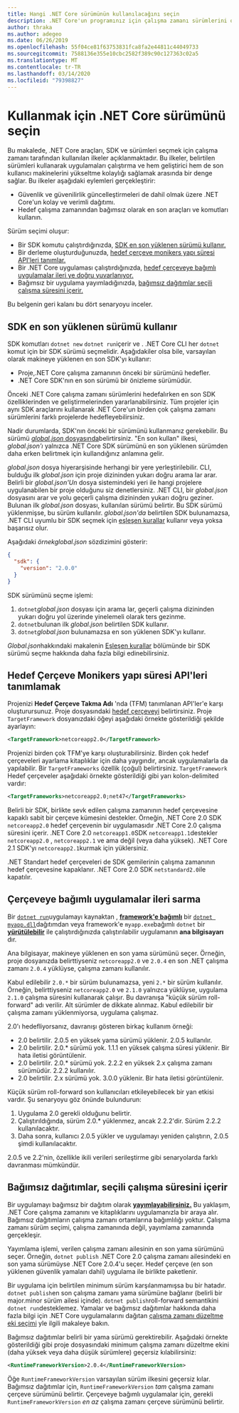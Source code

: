 ```yaml
---
title: Hangi .NET Core sürümünün kullanılacağını seçin
description: .NET Core'un programınız için çalışma zamanı sürümlerini otomatik olarak nasıl bulduğunu ve seçtiğini öğrenin. Ayrıca, bu makalede nasıl belirli bir sürümünü zorlamak için öğretir.
author: thraka
ms.author: adegeo
ms.date: 06/26/2019
ms.openlocfilehash: 55f04ce81f63753831fca8fa2e44811c44049733
ms.sourcegitcommit: 7588136e355e10cbc2582f389c90c127363c02a5
ms.translationtype: MT
ms.contentlocale: tr-TR
ms.lasthandoff: 03/14/2020
ms.locfileid: "79398827"
---
```

# <a name="select-the-net-core-version-to-use"></a>Kullanmak için .NET Core sürümünü seçin

Bu makalede, .NET Core araçları, SDK ve sürümleri seçmek için çalışma zamanı tarafından kullanılan ilkeler açıklanmaktadır. Bu ilkeler, belirtilen sürümleri kullanarak uygulamaları çalıştırma ve hem geliştirici hem de son kullanıcı makinelerini yükseltme kolaylığı sağlamak arasında bir denge sağlar. Bu ilkeler aşağıdaki eylemleri gerçekleştirir:

- Güvenlik ve güvenilirlik güncelleştirmeleri de dahil olmak üzere .NET Core'un kolay ve verimli dağıtımı.
- Hedef çalışma zamanından bağımsız olarak en son araçları ve komutları kullanın.

Sürüm seçimi oluşur:

- Bir SDK komutu çalıştırdığınızda, [SDK en son yüklenen sürümü kullanır.](#the-sdk-uses-the-latest-installed-version)
- Bir derleme oluşturduğunuzda, [hedef çerçeve monikers yapı süresi API'leri tanımlar.](#target-framework-monikers-define-build-time-apis)
- Bir .NET Core uygulaması çalıştırdığınızda, [hedef çerçeveye bağımlı uygulamalar ileri ye doğru yuvarlanıyor.](#framework-dependent-apps-roll-forward)
- Bağımsız bir uygulama yayımladığınızda, [bağımsız dağıtımlar seçili çalışma süresini içerir.](#self-contained-deployments-include-the-selected-runtime)

Bu belgenin geri kalanı bu dört senaryoyu inceler.

## <a name="the-sdk-uses-the-latest-installed-version"></a>SDK en son yüklenen sürümü kullanır

SDK komutları `dotnet new` `dotnet run`içerir ve . .NET Core CLI her `dotnet` komut için bir SDK sürümü seçmelidir. Aşağıdakiler olsa bile, varsayılan olarak makineye yüklenen en son SDK'yı kullanır:

- Proje,.NET Core çalışma zamanının önceki bir sürümünü hedefler.
- .NET Core SDK'nın en son sürümü bir önizleme sürümüdür.

Önceki .NET Core çalışma zamanı sürümlerini hedefalırken en son SDK özelliklerinden ve geliştirmelerinden yararlanabilirsiniz. Tüm projeler için aynı SDK araçlarını kullanarak .NET Core'un birden çok çalışma zamanı sürümlerini farklı projelerde hedefleyebilirsiniz.

Nadir durumlarda, SDK'nın önceki bir sürümünü kullanmanız gerekebilir. Bu sürümü [ *global.json* dosyasında](../tools/global-json.md)belirtirsiniz. "En son kullan" ilkesi, *global.json'ı* yalnızca .NET Core SDK sürümünü en son yüklenen sürümden daha erken belirtmek için kullandığınız anlamına gelir.

*global.json* dosya hiyerarşisinde herhangi bir yere yerleştirilebilir. CLI, bulduğu ilk *global.json* için proje dizininden yukarı doğru arama lar arar. Belirli bir *global.json'Un* dosya sistemindeki yeri ile hangi projelere uygulanabilen bir proje olduğunu siz denetlersiniz. .NET CLI, bir *global.json* dosyasını arar ve yolu geçerli çalışma dizininden yukarı doğru geziner. Bulunan ilk *global.json* dosyası, kullanılan sürümü belirtir. Bu SDK sürümü yüklenmişse, bu sürüm kullanılır. *global.json'da* belirtilen SDK bulunamazsa, .NET CLI uyumlu bir SDK seçmek için [eşleşen kurallar](../tools/global-json.md#matching-rules) kullanır veya yoksa başarısız olur.

Aşağıdaki *örnekglobal.json* sözdizimini gösterir:

``` json
{
  "sdk": {
    "version": "2.0.0"
  }
}
```

SDK sürümünü seçme işlemi:

1. `dotnet`*global.json* dosyası için arama lar, geçerli çalışma dizininden yukarı doğru yol üzerinde yinelemeli olarak ters gezinme.
1. `dotnet`bulunan ilk *global.json* belirtilen SDK kullanır.
1. `dotnet`*global.json* bulunamazsa en son yüklenen SDK'yı kullanır.

*Global.json*hakkındaki makalenin [Eşleşen kurallar](../tools/global-json.md#matching-rules) bölümünde bir SDK sürümü seçme hakkında daha fazla bilgi edinebilirsiniz.

## <a name="target-framework-monikers-define-build-time-apis"></a>Hedef Çerçeve Monikers yapı süresi API'leri tanımlamak

Projenizi **Hedef Çerçeve Takma Adı** 'nda (TFM) tanımlanan API'ler'e karşı oluşturursunuz. Proje dosyasındaki [hedef çerçeveyi](../../standard/frameworks.md) belirtirsiniz. Proje `TargetFramework` dosyanızdaki öğeyi aşağıdaki örnekte gösterildiği şekilde ayarlayın:

``` xml
<TargetFramework>netcoreapp2.0</TargetFramework>
```

Projenizi birden çok TFM'ye karşı oluşturabilirsiniz. Birden çok hedef çerçeveleri ayarlama kitaplıklar için daha yaygındır, ancak uygulamalarla da yapılabilir. Bir `TargetFrameworks` özellik (çoğul) belirtirsiniz. `TargetFramework` Hedef çerçeveler aşağıdaki örnekte gösterildiği gibi yarı kolon-delimited vardır:

``` xml
<TargetFrameworks>netcoreapp2.0;net47</TargetFrameworks>
```

Belirli bir SDK, birlikte sevk edilen çalışma zamanının hedef çerçevesine kapaklı sabit bir çerçeve kümesini destekler. Örneğin, .NET Core 2.0 SDK `netcoreapp2.0` hedef çerçevenin bir uygulamasıdır .NET Core 2.0 çalışma süresini içerir. .NET Core 2.0 `netcoreapp1.0`SDK `netcoreapp1.1`destekler `netcoreapp2.0` , `netcoreapp2.1` ve ama değil (veya daha yüksek). .NET Core 2.1 SDK'yı `netcoreapp2.1`kurmak için yüklersiniz.

.NET Standart hedef çerçeveleri de SDK gemilerinin çalışma zamanının hedef çerçevesine kapaklanır. .NET Core 2.0 SDK `netstandard2.0`ile kapatılır.

## <a name="framework-dependent-apps-roll-forward"></a>Çerçeveye bağımlı uygulamalar ileri sarma

Bir [`dotnet run`](../tools/dotnet-run.md)uygulamayı kaynaktan , [**framework'e bağımlı**](../deploying/index.md#publish-runtime-dependent) bir [`dotnet myapp.dll`](../tools/dotnet.md#description)dağıtımdan veya framework'e `myapp.exe`bağımlı `dotnet` bir [**yürütülebilir**](../deploying/index.md#publish-runtime-dependent) ile çalıştırdığınızda çalıştırılabilir uygulamanın **ana bilgisayarı** dır.

Ana bilgisayar, makineye yüklenen en son yama sürümünü seçer. Örneğin, proje dosyanızda belirttiyseniz `netcoreapp2.0` ve `2.0.4` en son .NET çalışma zamanı `2.0.4` yüklüyse, çalışma zamanı kullanılır.

Kabul edilebilir `2.0.*` bir sürüm bulunamazsa, yeni `2.*` bir sürüm kullanılır. Örneğin, belirttiyseniz `netcoreapp2.0` ve `2.1.0` yalnızca yüklüyse, uygulama `2.1.0` çalışma süresini kullanarak çalışır. Bu davranışa "küçük sürüm roll-forward" adı verilir. Alt sürümler de dikkate alınmaz. Kabul edilebilir bir çalışma zamanı yüklenmiyorsa, uygulama çalışmaz.

2.0'ı hedefliyorsanız, davranışı gösteren birkaç kullanım örneği:

- 2.0 belirtilir. 2.0.5 en yüksek yama sürümü yüklenir. 2.0.5 kullanılır.
- 2.0 belirtilir. 2.0.* sürümü yok. 1.1.1 en yüksek çalışma süresi yüklenir. Bir hata iletisi görüntülenir.
- 2.0 belirtilir. 2.0.* sürümü yok. 2.2.2 en yüksek 2.x çalışma zamanı sürümüdür. 2.2.2 kullanılır.
- 2.0 belirtilir. 2.x sürümü yok. 3.0.0 yüklenir. Bir hata iletisi görüntülenir.

Küçük sürüm roll-forward son kullanıcıları etkileyebilecek bir yan etkisi vardır. Şu senaryoyu göz önünde bulundurun:

1. Uygulama 2.0 gerekli olduğunu belirtir.
2. Çalıştırıldığında, sürüm 2.0.* yüklenmez, ancak 2.2.2'dir. Sürüm 2.2.2 kullanılacaktır.
3. Daha sonra, kullanıcı 2.0.5 yükler ve uygulamayı yeniden çalıştırın, 2.0.5 şimdi kullanılacaktır.

2.0.5 ve 2.2'nin, özellikle ikili verileri serileştirme gibi senaryolarda farklı davranması mümkündür.

## <a name="self-contained-deployments-include-the-selected-runtime"></a>Bağımsız dağıtımlar, seçili çalışma süresini içerir

Bir uygulamayı bağımsız bir dağıtım olarak [**yayımlayabilirsiniz.**](../deploying/index.md#publish-self-contained) Bu yaklaşım, .NET Core çalışma zamanını ve kitaplıklarını uygulamanızla bir araya alır. Bağımsız dağıtımların çalışma zamanı ortamlarına bağımlılığı yoktur. Çalışma zamanı sürüm seçimi, çalışma zamanında değil, yayımlama zamanında gerçekleşir.

Yayımlama işlemi, verilen çalışma zamanı ailesinin en son yama sürümünü seçer. Örneğin, `dotnet publish` .NET Core 2.0 çalışma zamanı ailesindeki en son yama sürümüyse .NET Core 2.0.4'u seçer. Hedef çerçeve (en son yüklenen güvenlik yamaları dahil) uygulama ile birlikte paketlenir.

Bir uygulama için belirtilen minimum sürüm karşılanmamışsa bu bir hatadır. `dotnet publish`en son çalışma zamanı yama sürümüne bağlanır (belirli bir major.minor sürüm ailesi içinde). `dotnet publish`roll-forward semantikini `dotnet run`desteklemez. Yamalar ve bağımsız dağıtımlar hakkında daha fazla bilgi için .NET Core uygulamalarını dağıtan [çalışma zamanı düzeltme eki seçimi](../deploying/runtime-patch-selection.md) yle ilgili makaleye bakın.

Bağımsız dağıtımlar belirli bir yama sürümü gerektirebilir. Aşağıdaki örnekte gösterildiği gibi proje dosyasındaki minimum çalışma zamanı düzeltme ekini (daha yüksek veya daha düşük sürümlere) geçersiz kılabilirsiniz:

``` xml
<RuntimeFrameworkVersion>2.0.4</RuntimeFrameworkVersion>
```

Öğe `RuntimeFrameworkVersion` varsayılan sürüm ilkesini geçersiz kılar. Bağımsız dağıtımlar için, `RuntimeFrameworkVersion` *tam* çalışma zamanı çerçeve sürümünü belirtir. Çerçeveye bağımlı uygulamalar için, gerekli `RuntimeFrameworkVersion` *en az* çalışma zamanı çerçeve sürümünü belirtir.
